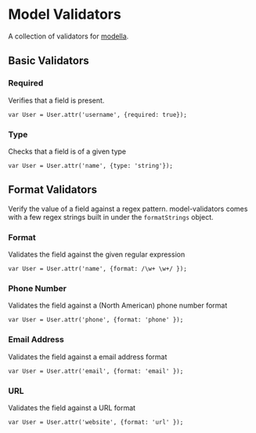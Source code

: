 # Model Validators

A collection of validators for
[modella](https://github.com/modella/modella).

## Basic Validators

### Required

Verifies that a field is present.

    var User = User.attr('username', {required: true});

### Type

Checks that a field is of a given type

    var User = User.attr('name', {type: 'string'});


## Format Validators

Verify the value of a field against a regex pattern. model-validators
comes with a few regex strings built in under the `formatStrings`
object.

### Format

Validates the field against the given regular expression

    var User = User.attr('name', {format: /\w+ \w+/ });

### Phone Number

Validates the field against a (North American) phone number format

    var User = User.attr('phone', {format: 'phone' });


### Email Address

Validates the field against a email address format

    var User = User.attr('email', {format: 'email' });

### URL

Validates the field against a URL format

    var User = User.attr('website', {format: 'url' });
